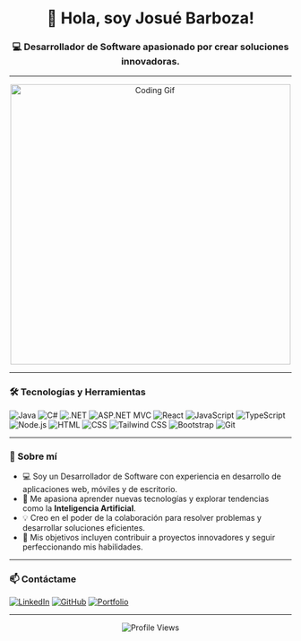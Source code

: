 <h1 align="center">👋 Hola, soy Josué Barboza!</h1>
<h3 align="center">💻 Desarrollador de Software apasionado por crear soluciones innovadoras.</h3>

---

<div align="center">
    <img src="https://media.giphy.com/media/qgQUggAC3Pfv687qPC/giphy.gif" alt="Coding Gif" width="500"/>
</div>

---

### 🛠️ Tecnologías y Herramientas
![Java](https://img.shields.io/badge/Java-ED8B00?style=for-the-badge&logo=java&logoColor=white)
![C#](https://img.shields.io/badge/C%23-239120?style=for-the-badge&logo=c-sharp&logoColor=white)
![.NET](https://img.shields.io/badge/.NET-512BD4?style=for-the-badge&logo=dotnet&logoColor=white)
![ASP.NET MVC](https://img.shields.io/badge/ASP.NET%20MVC-512BD4?style=for-the-badge&logo=dotnet&logoColor=white)
![React](https://img.shields.io/badge/React-20232A?style=for-the-badge&logo=react&logoColor=61DAFB)
![JavaScript](https://img.shields.io/badge/JavaScript-F7DF1E?style=for-the-badge&logo=javascript&logoColor=black)
![TypeScript](https://img.shields.io/badge/TypeScript-007ACC?style=for-the-badge&logo=typescript&logoColor=white)
![Node.js](https://img.shields.io/badge/Node.js-43853D?style=for-the-badge&logo=node.js&logoColor=white)
![HTML](https://img.shields.io/badge/HTML5-E34F26?style=for-the-badge&logo=html5&logoColor=white)
![CSS](https://img.shields.io/badge/CSS3-1572B6?style=for-the-badge&logo=css3&logoColor=white)
![Tailwind CSS](https://img.shields.io/badge/Tailwind_CSS-38B2AC?style=for-the-badge&logo=tailwind-css&logoColor=white)
![Bootstrap](https://img.shields.io/badge/Bootstrap-563D7C?style=for-the-badge&logo=bootstrap&logoColor=white)
![Git](https://img.shields.io/badge/Git-F05032?style=for-the-badge&logo=git&logoColor=white)

---

### 🌟 Sobre mí
- 💻 Soy un Desarrollador de Software con experiencia en desarrollo de aplicaciones web, móviles y de escritorio.
- 🚀 Me apasiona aprender nuevas tecnologías y explorar tendencias como la **Inteligencia Artificial**.
- 💡 Creo en el poder de la colaboración para resolver problemas y desarrollar soluciones eficientes.
- 🎯 Mis objetivos incluyen contribuir a proyectos innovadores y seguir perfeccionando mis habilidades.

---

### 📫 Contáctame
[![LinkedIn](https://img.shields.io/badge/LinkedIn-%230077B5.svg?style=for-the-badge&logo=linkedin&logoColor=white)](https://www.linkedin.com/in/josue-barboza-250566267/)
[![GitHub](https://img.shields.io/badge/GitHub-%23121011.svg?style=for-the-badge&logo=github&logoColor=white)](https://github.com/JosueBarbozaS)
[![Portfolio](https://img.shields.io/badge/Portfolio-%23000000.svg?style=for-the-badge&logo=firefox&logoColor=white)]([https://TuPortafolio.com](https://josuebarboza.netlify.app/))

---

<div align="center">
    <img src="https://komarev.com/ghpvc/?username=TuUsuarioDeGitHub&color=blueviolet&style=flat-square" alt="Profile Views"/>
</div>
